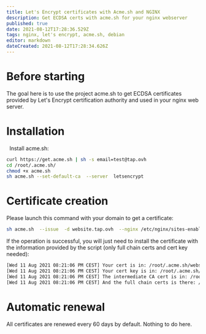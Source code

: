 ```yaml
---
title: Let's Encrypt certificates with Acme.sh and NGINX
description: Get ECDSA certs with acme.sh for your nginx webserver
published: true
date: 2021-08-12T17:28:36.529Z
tags: nginx, let's encrypt, acme.sh, debian
editor: markdown
dateCreated: 2021-08-12T17:28:34.626Z
---
```


# Before starting

The goal here is to use the project acme.sh to get ECDSA certificates provided by Let's Encrypt certification authority and used in your nginx web server.

# Installation

 
Install acme.sh:

```bash
curl https://get.acme.sh | sh -s email=test@tap.ovh
cd /root/.acme.sh/
chmod +x acme.sh
sh acme.sh --set-default-ca  --server  letsencrypt
```

# Certificate creation
Please launch this command with your domain to get a certificate:

```bash
sh acme.sh  --issue  -d website.tap.ovh  --nginx /etc/nginx/sites-enabled/wordpress.vhost --keylength ec-384
```

If the operation is successful, you will just need to install the certificate with the information provided by the script (only full chain certs and cert key needed):
```bash
[Wed 11 Aug 2021 08:21:06 PM CEST] Your cert is in: /root/.acme.sh/website.tap.ovh_ecc/website.tap.ovh.cer
[Wed 11 Aug 2021 08:21:06 PM CEST] Your cert key is in: /root/.acme.sh/website.tap.ovh_ecc/website.tap.ovh.key
[Wed 11 Aug 2021 08:21:06 PM CEST] The intermediate CA cert is in: /root/.acme.sh/website.tap.ovh_ecc/ca.cer
[Wed 11 Aug 2021 08:21:06 PM CEST] And the full chain certs is there: /root/.acme.sh/website.tap.ovh_ecc/fullchain.cer
```

# Automatic renewal

All certificates are renewed every 60 days by default. Nothing to do here.